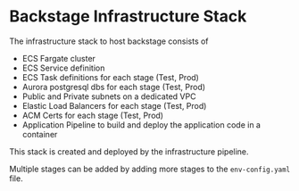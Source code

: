 # Backstage Infrastructure Stack
The infrastructure stack to host backstage consists of  
- ECS Fargate cluster
- ECS Service definition
- ECS Task definitions for each stage (Test, Prod)
- Aurora postgresql dbs for each stage (Test, Prod)
- Public and Private subnets on a dedicated VPC
- Elastic Load Balancers for each stage (Test, Prod)
- ACM Certs for each stage (Test, Prod)
- Application Pipeline to build and deploy the application code in a container 

This stack is created and deployed by the infrastructure pipeline.

Multiple stages can be added by adding more stages to the `env-config.yaml` file. 
